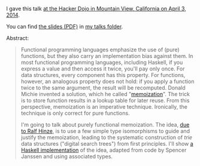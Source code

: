 [*Memo Functions, Polytypically!*]: http://citeseerx.ist.psu.edu/viewdoc/summary?doi=10.1.1.43.3272 "paper by Ralf Hinze"

[MemoTrie]: http://hackage.haskell.org/package/MemoTrie "Haskell library"

I gave this talk [at the Hacker Dojo in Mountain View, California on April 3, 2014](http://www.meetup.com/haskellhackersathackerdojo/events/151894212/).

You can find [the slides (PDF)](http://conal.net/talks/elegant-memoization.pdf) in [my talks folder](http://conal.net/talks/).

Abstract:

 <blockquote>

Functional programming languages emphasize the use of (pure) functions, but they also carry an implementation bias against them.
In most functional programming languages, including Haskell, if you express a value and then access it twice, you'll pay only once.
For data structures, every component has this property.
For functions, however, an analogous property does not hold: if you apply a function twice to the same argument, the result will be recomputed.
Donald Michie invented a solution, which he called "[memoization](https://en.wikipedia.org/wiki/Memoization)".
The trick is to store function results in a lookup table for later reuse.
From this perspective, memoization is an imperative technique.
Ironically, the technique is only correct for pure functions.

I'm going to talk about purely functional memoization.
The idea, [due to Ralf Hinze][*Memo Functions, Polytypically!*], is to use a few simple type isomorphisms to guide and justify the memoization, leading to the systematic construction of *trie* data structures ("digital search trees") from first principles.
I'll show [a Haskell implementation][MemoTrie] of the idea, adapted from code by Spencer Janssen and using associated types.

 </blockquote>
